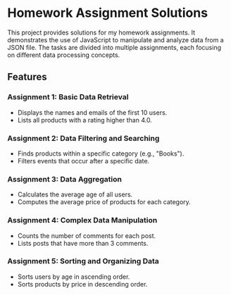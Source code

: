 # Homework Assignment Solutions

This project provides solutions for my homework assignments. It demonstrates the use of JavaScript to manipulate and analyze data from a JSON file. The tasks are divided into multiple assignments, each focusing on different data processing concepts.

## Features

### Assignment 1: Basic Data Retrieval
- Displays the names and emails of the first 10 users.
- Lists all products with a rating higher than 4.0.

### Assignment 2: Data Filtering and Searching
- Finds products within a specific category (e.g., "Books").
- Filters events that occur after a specific date.

### Assignment 3: Data Aggregation
- Calculates the average age of all users.
- Computes the average price of products for each category.

### Assignment 4: Complex Data Manipulation
- Counts the number of comments for each post.
- Lists posts that have more than 3 comments.

### Assignment 5: Sorting and Organizing Data
- Sorts users by age in ascending order.
- Sorts products by price in descending order.

